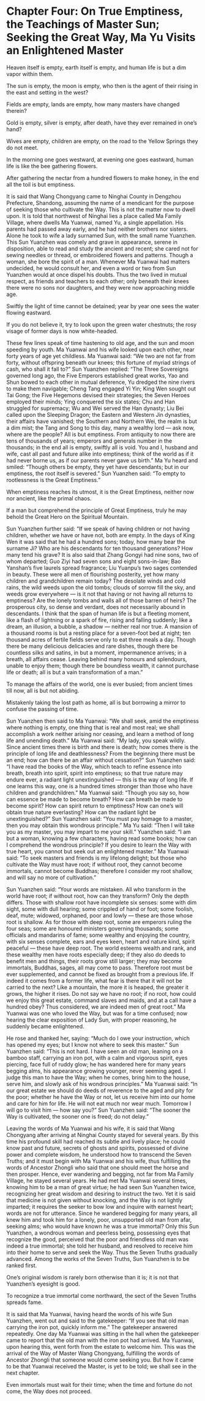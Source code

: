 # Chapter Four: On True Emptiness, the Teachings of Master Sun; Seeking the Great Way, Ma Yu Visits an Enlightened Master

Heaven itself is empty, earth itself is empty, and human life is but a dim vapor within them.

The sun is empty, the moon is empty, who then is the agent of their rising in the east and setting in the west?

Fields are empty, lands are empty, how many masters have changed therein?

Gold is empty, silver is empty, after death, have they ever remained in one’s hand?

Wives are empty, children are empty, on the road to the Yellow Springs they do not meet.

In the morning one goes westward, at evening one goes eastward, human life is like the bee gathering flowers.

After gathering the nectar from a hundred flowers to make honey, in the end all the toil is but emptiness.

It is said that Wang Chongyang came to Ninghai County in Dengzhou Prefecture, Shandong, assuming the name of a mendicant for the purpose of seeking those who cultivate the Way. This is not the matter now to dwell upon. It is told that northwest of Ninghai lies a place called Ma Family Village, where dwells Ma Yuanwai, named Yu, a single appellation. His parents had passed away early, and he had neither brothers nor sisters. Alone he took to wife a lady surnamed Sun, with the small name Yuanzhen. This Sun Yuanzhen was comely and grave in appearance, serene in disposition, able to read and study the ancient and recent; she cared not for sewing needles or thread, or embroidered flowers and patterns. Though a woman, she bore the spirit of a man. Whenever Ma Yuanwai had matters undecided, he would consult her, and even a word or two from Sun Yuanzhen would at once dispel his doubts. Thus the two lived in mutual respect, as friends and teachers to each other; only beneath their knees there were no sons nor daughters, and they were now approaching middle age.

Swiftly the light of time cannot be detained; year by year one sees the water flowing eastward.

If you do not believe it, try to look upon the green water chestnuts; the rosy visage of former days is now white-headed.

These few lines speak of time hastening to old age, and the sun and moon speeding by youth. Ma Yuanwai and his wife looked upon each other, near forty years of age yet childless. Ma Yuanwai said: “We two are not far from forty, without offspring beneath our knees; this fortune of myriad strings of cash, who shall it fall to?” Sun Yuanzhen replied: “The Three Sovereigns governed long ago, the Five Emperors established great works, Yao and Shun bowed to each other in mutual deference, Yu dredged the nine rivers to make them navigable; Cheng Tang engaged Yi Yin; King Wen sought out Tai Gong; the Five Hegemons devised their strategies; the Seven Heroes employed their minds; Ying conquered the six states; Chu and Han struggled for supremacy; Wu and Wei served the Han dynasty; Liu Bei called upon the Sleeping Dragon; the Eastern and Western Jin dynasties, their affairs have vanished; the Southern and Northern Wei, the realm is but a dim mist; the Tang and Song to this day, many a wealthy lord — ask now, where are the people? All is but emptiness. From antiquity to now there are tens of thousands of years; emperors and generals number in the thousands; in the end all is empty, swiftly all is void. You and I, husband and wife, cast all past and future alike into emptiness; think of the world as if it had never borne us, as if our parents never gave us birth.” Ma Yu heard and smiled: “Though others be empty, they yet have descendants; but in our emptiness, the root itself is severed.” Sun Yuanzhen said: “To empty to rootlessness is the Great Emptiness.”

When emptiness reaches its utmost, it is the Great Emptiness, neither now nor ancient, like the primal chaos.

If a man but comprehend the principle of Great Emptiness, truly he may behold the Great Hero on the Spiritual Mountain.

Sun Yuanzhen further said: “If we speak of having children or not having children, whether we have or have not, both are empty. In the days of King Wen it was said that he had a hundred sons; today, how many bear the surname Ji? Who are his descendants for ten thousand generations? How many tend his grave? It is also said that Zhang Gongyi had nine sons, two of whom departed; Guo Ziyi had seven sons and eight sons-in-law; Bao Yanshan’s five laurels spread fragrance; Liu Yuanpu’s two sages contended in beauty. These were all men of flourishing posterity, yet how many children and grandchildren remain today? The desolate winds and cold rains, the wild weeds upon the old tombs; clouds of sorrow fill the sky, and weeds grow everywhere — is it not that having or not having all returns to emptiness? Are the lonely tombs and walls all of those barren of heirs? The prosperous city, so dense and verdant, does not necessarily abound in descendants. I think that the span of human life is but a fleeting moment, like a flash of lightning or a spark of fire, rising and falling suddenly; like a dream, an illusion, a bubble, a shadow — neither real nor true. A mansion of a thousand rooms is but a resting place for a seven-foot bed at night; ten thousand acres of fertile fields serve only to eat three meals a day. Though there be many delicious delicacies and rare dishes, though there be countless silks and satins, in but a moment, impermanence arrives; in a breath, all affairs cease. Leaving behind many honours and splendours, unable to enjoy them; though there be boundless wealth, it cannot purchase life or death; all is but a vain transformation of a man.”

To manage the affairs of the world, one is ever busied; from ancient times till now, all is but not abiding.

Mistakenly taking the lost path as home, all is but borrowing a mirror to confuse the passing of time.

Sun Yuanzhen then said to Ma Yuanwai: “We shall seek, amid the emptiness where nothing is empty, one thing that is real and most real; we shall accomplish a work neither arising nor ceasing, and learn a method of long life and unending death.” Ma Yuanwai said: “My lady, you speak wildly. Since ancient times there is birth and there is death; how comes there is the principle of long life and deathlessness? From the beginning there must be an end; how can there be an affair without cessation?” Sun Yuanzhen said: “I have read the books of the Way, which teach to refine essence into breath, breath into spirit, spirit into emptiness; so that true nature may endure ever, a radiant light unextinguished — this is the way of long life. If one learns this way, one is a hundred times stronger than those who have children and grandchildren.” Ma Yuanwai said: “Though you say so, how can essence be made to become breath? How can breath be made to become spirit? How can spirit return to emptiness? How can one’s will obtain true nature everlasting? How can the radiant light be unextinguished?” Sun Yuanzhen said: “You must pay homage to a master, then you may obtain this wondrous principle.” Ma Yu said: “Then I will take you as my master, you may impart to me your skill.” Yuanzhen said: “I am but a woman, knowing a few characters, having read some books; how can I comprehend the wondrous principle? If you desire to learn the Way with true heart, you cannot but seek out an enlightened master.” Ma Yuanwai said: “To seek masters and friends is my lifelong delight; but those who cultivate the Way must have root; if without root, they cannot become immortals, cannot become Buddhas; therefore I consider my root shallow, and will say no more of cultivation.”

Sun Yuanzhen said: “Your words are mistaken. All who transform in the world have root; if without root, how can they transform? Only the depth differs. Those with shallow root have incomplete six senses: some with dim sight, some with dull hearing; some crippled of hand or foot; some foolish, deaf, mute; widowed, orphaned, poor and lowly — these are those whose root is shallow. As for those with deep root, some are emperors ruling the four seas; some are honoured ministers governing thousands; some officials and mandarins of fame; some wealthy and enjoying the country, with six senses complete, ears and eyes keen, heart and nature kind, spirit peaceful — these have deep root. The world esteems wealth and rank, and these wealthy men have roots especially deep; if they also do deeds to benefit men and things, their roots grow still larger; they may become immortals, Buddhas, sages, all may come to pass. Therefore root must be ever supplemented, and cannot be fixed as brought from a previous life. If indeed it comes from a former life, what fear is there that it will not be carried to the next? Like a mountain, the more it is heaped, the greater it grows, the higher it rises. Do not say we have no root; if no root, how could we enjoy this great estate, command slaves and maids, and at a call have a hundred obey? Thus considered, we are indeed men of great root.” Ma Yuanwai was one who loved the Way, but was for a time confused; now hearing the clear exposition of Lady Sun, with proper reasoning, he suddenly became enlightened.

He rose and thanked her, saying: “Much do I owe your instruction, which has opened my eyes; but I know not where to seek this master.” Sun Yuanzhen said: “This is not hard. I have seen an old man, leaning on a bamboo staff, carrying an iron pot, with a calm and vigorous spirit, eyes piercing, face full of ruddy glow; he has wandered here for many years begging alms, his appearance growing younger, never seeming aged. I judge this man to have the Way; when he comes, bring him to the house, serve him, and slowly ask of his wondrous principles.” Ma Yuanwai said: “In our great estate we should do deeds of reverence to the aged and pity for the poor; whether he have the Way or not, let us receive him into our home and care for him for life. He will not eat much nor wear much. Tomorrow I will go to visit him — how say you?” Sun Yuanzhen said: “The sooner the Way is cultivated, the sooner one is freed; do not delay.”

Leaving the words of Ma Yuanwai and his wife, it is said that Wang Chongyang after arriving at Ninghai County stayed for several years. By this time his profound skill had reached its subtle and lively place; he could know past and future, secrets of ghosts and spirits, possessed of divine power and complete wisdom, he understood how to transcend the Seven Truths; and it must begin with Ma Yuanwai and his wife, thus fulfilling the words of Ancestor Zhongli who said that one should meet the horse and then prosper. Hence, ever wandering and begging, not far from Ma Family Village, he stayed several years. He had met Ma Yuanwai several times, knowing him to be a man of great virtue; he had seen Sun Yuanzhen twice, recognizing her great wisdom and desiring to instruct the two. Yet it is said that medicine is not given without knocking, and the Way is not lightly imparted; it requires the seeker to bow low and inquire with earnest heart; words are not for utterance. Since he wandered begging for many years, all knew him and took him for a lonely, poor, unsupported old man from afar, seeking alms; who would have known he was a true immortal? Only this Sun Yuanzhen, a wondrous woman and peerless being, possessing eyes that recognize the good, perceived that the poor and friendless old man was indeed a true immortal; she told her husband, and resolved to receive him into their home to serve and seek the Way. Thus the Seven Truths gradually advanced. Among the works of the Seven Truths, Sun Yuanzhen is to be ranked first.

One’s original wisdom is rarely born otherwise than it is; it is not that Yuanzhen’s eyesight is good.

To recognize a true immortal come northward, the sect of the Seven Truths spreads fame.

It is said that Ma Yuanwai, having heard the words of his wife Sun Yuanzhen, went out and said to the gatekeeper: “If you see that old man carrying the iron pot, quickly inform me.” The gatekeeper answered repeatedly. One day Ma Yuanwai was sitting in the hall when the gatekeeper came to report that the old man with the iron pot had arrived. Ma Yuanwai, upon hearing this, went forth from the estate to welcome him. This was the arrival of the Way of Master Wang Chongyang, fulfilling the words of Ancestor Zhongli that someone would come seeking you. But how it came to be that Yuanwai received the Master, is yet to be told; we shall see in the next chapter.

Even immortals must wait for their time; when the time and fortune do not come, the Way does not proceed.
